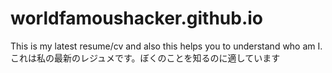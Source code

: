 worldfamoushacker.github.io
===========================
This is my latest resume/cv and also this helps you to understand who am I.
これは私の最新のレジュメです。ぼくのことを知るのに適しています

